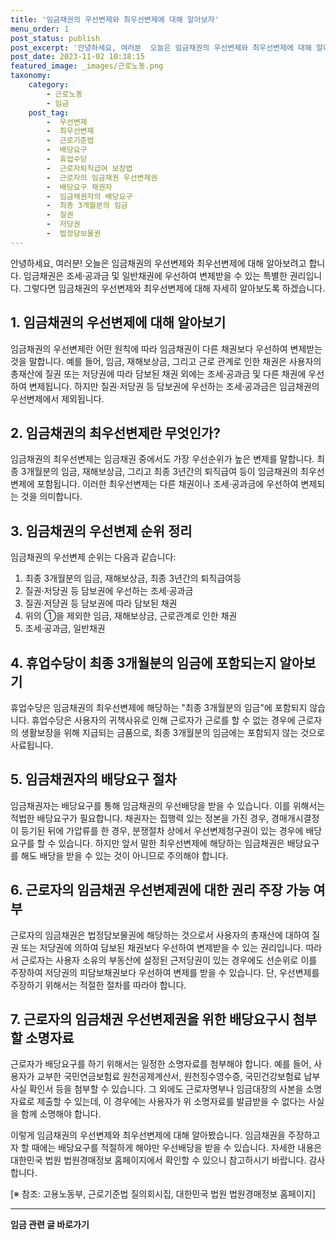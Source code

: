 ```yaml
---
title: '임금채권의 우선변제와 최우선변제에 대해 알아보자'
menu_order: 1
post_status: publish
post_excerpt: '안녕하세요, 여러분  오늘은 임금채권의 우선변제와 최우선변제에 대해 알아보려고 합니다. 임금채권은 조세 공과금 및 일반채권에 우선하여 변제받을 수 있는 특별한 권리입니다. 그렇다면 임금채권의 우선변제와 최우선변제에 대해 자세히 알아보도록 하겠습니다.'
post_date: 2023-11-02 10:38:15
featured_image: _images/근로노동.png
taxonomy:
    category:
        - 근로노동
        - 임금
    post_tag:
        -  우선변제
        -  최우선변제
        -  근로기준법
        -  배당요구
        -  휴업수당
        -  근로자퇴직급여 보장법
        -  근로자의 임금채권 우선변제권
        -  배당요구 채권자
        -  임금채권자의 배당요구
        -  최종 3개월분의 임금
        -  질권
        -  저당권
        -  법정담보물권
---
```



안녕하세요, 여러분! 오늘은 임금채권의 우선변제와 최우선변제에 대해 알아보려고 합니다. 임금채권은 조세·공과금 및 일반채권에 우선하여 변제받을 수 있는 특별한 권리입니다. 그렇다면 임금채권의 우선변제와 최우선변제에 대해 자세히 알아보도록 하겠습니다.

## 1. 임금채권의 우선변제에 대해 알아보기

임금채권의 우선변제란 어떤 원칙에 따라 임금채권이 다른 채권보다 우선하여 변제받는 것을 말합니다. 예를 들어, 임금, 재해보상금, 그리고 근로 관계로 인한 채권은 사용자의 총재산에 질권 또는 저당권에 따라 담보된 채권 외에는 조세·공과금 및 다른 채권에 우선하여 변제됩니다. 하지만 질권·저당권 등 담보권에 우선하는 조세·공과금은 임금채권의 우선변제에서 제외됩니다.

## 2. 임금채권의 최우선변제란 무엇인가?

임금채권의 최우선변제는 임금채권 중에서도 가장 우선순위가 높은 변제를 말합니다. 최종 3개월분의 임금, 재해보상금, 그리고 최종 3년간의 퇴직급여 등이 임금채권의 최우선변제에 포함됩니다. 이러한 최우선변제는 다른 채권이나 조세·공과금에 우선하여 변제되는 것을 의미합니다.

## 3. 임금채권의 우선변제 순위 정리

임금채권의 우선변제 순위는 다음과 같습니다:

1. 최종 3개월분의 임금, 재해보상금, 최종 3년간의 퇴직급여등
2. 질권·저당권 등 담보권에 우선하는 조세·공과금
3. 질권·저당권 등 담보권에 따라 담보된 채권
4. 위의 ①을 제외한 임금, 재해보상금, 근로관계로 인한 채권
5. 조세·공과금, 일반채권

## 4. 휴업수당이 최종 3개월분의 임금에 포함되는지 알아보기

휴업수당은 임금채권의 최우선변제에 해당하는 "최종 3개월분의 임금"에 포함되지 않습니다. 휴업수당은 사용자의 귀책사유로 인해 근로자가 근로를 할 수 없는 경우에 근로자의 생활보장을 위해 지급되는 금품으로, 최종 3개월분의 임금에는 포함되지 않는 것으로 사료됩니다.

## 5. 임금채권자의 배당요구 절차

임금채권자는 배당요구를 통해 임금채권의 우선배당을 받을 수 있습니다. 이를 위해서는 적법한 배당요구가 필요합니다. 채권자는 집행력 있는 정본을 가진 경우, 경매개시결정이 등기된 뒤에 가압류를 한 경우, 분쟁절차 상에서 우선변제청구권이 있는 경우에 배당요구를 할 수 있습니다. 하지만 앞서 말한 최우선변제에 해당하는 임금채권은 배당요구를 해도 배당을 받을 수 있는 것이 아니므로 주의해야 합니다.

## 6. 근로자의 임금채권 우선변제권에 대한 권리 주장 가능 여부

근로자의 임금채권은 법정담보물권에 해당하는 것으로서 사용자의 총재산에 대하여 질권 또는 저당권에 의하여 담보된 채권보다 우선하여 변제받을 수 있는 권리입니다. 따라서 근로자는 사용자 소유의 부동산에 설정된 근저당권이 있는 경우에도 선순위로 이를 주장하여 저당권의 피담보채권보다 우선하여 변제를 받을 수 있습니다. 단, 우선변제를 주장하기 위해서는 적절한 절차를 따라야 합니다.

## 7. 근로자의 임금채권 우선변제권을 위한 배당요구시 첨부할 소명자료

근로자가 배당요구를 하기 위해서는 일정한 소명자료를 첨부해야 합니다. 예를 들어, 사용자가 교부한 국민연금보험료 원천공제계산서, 원천징수영수증, 국민건강보험료 납부사실 확인서 등을 첨부할 수 있습니다. 그 외에도 근로자명부나 임금대장의 사본을 소명자료로 제출할 수 있는데, 이 경우에는 사용자가 위 소명자료를 발급받을 수 없다는 사실을 함께 소명해야 합니다.

이렇게 임금채권의 우선변제와 최우선변제에 대해 알아봤습니다. 임금채권을 주장하고자 할 때에는 배당요구를 적절하게 해야만 우선배당을 받을 수 있습니다. 자세한 내용은 대한민국 법원 법원경매정보 홈페이지에서 확인할 수 있으니 참고하시기 바랍니다. 감사합니다.

[※ 참조: 고용노동부, 근로기준법 질의회시집, 대한민국 법원 법원경매정보 홈페이지]
<!-- wp:separator -->
<hr class="wp-block-separator has-alpha-channel-opacity"/>
<!-- /wp:separator -->

<!-- wp:group {"backgroundColor":"base","layout":{"type":"constrained"}} -->
<div class="wp-block-group has-base-background-color has-background"><!-- wp:paragraph {"align":"center","fontSize":"medium"} -->
<p class="has-text-align-center has-large-font-size"><strong>임금 관련 글 바로가기</strong></p>
<!-- /wp:paragraph -->


<!-- wp:latest-posts {"categories":[{"id":11225,"count":19,"description":"","link":"https://uknowlaw.com/category/%ec%9e%84%ea%b8%88/","name":"임금","slug":"임금","taxonomy":"category","parent":0,"meta":[],"_links":{"self":[{"href":"https://uknowlaw.com/wp-json/wp/v2/categories/11225"}],"collection":[{"href":"https://uknowlaw.com/wp-json/wp/v2/categories"}],"about":[{"href":"https://uknowlaw.com/wp-json/wp/v2/taxonomies/category"}],"wp:post_type":[{"href":"https://uknowlaw.com/wp-json/wp/v2/posts?categories=11225"}],"curies":[{"name":"wp","href":"https://api.w.org/{rel}","templated":true}]}}],"postsToShow":100,"excerptLength":28,"postLayout":"grid","columns":2,"featuredImageAlign":"left","featuredImageSizeSlug":"large","fontSize":18px} /--></div>
<!-- /wp:group -->